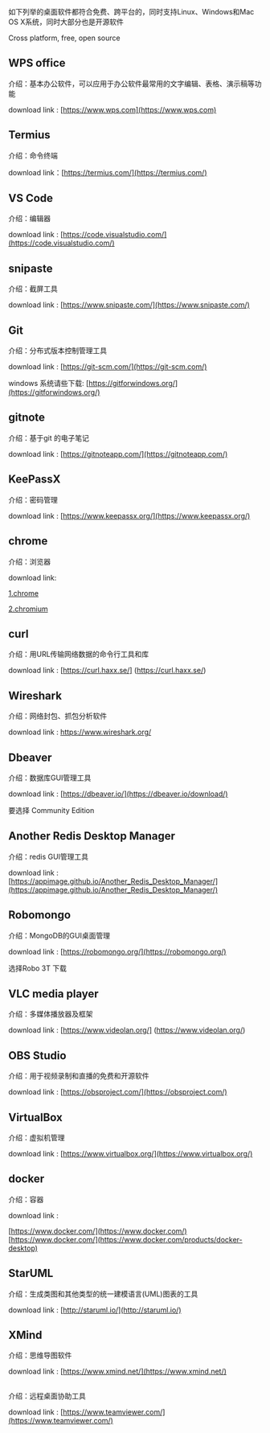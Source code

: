 

如下列举的桌面软件都符合免费、跨平台的，同时支持Linux、Windows和Mac OS X系统，同时大部分也是开源软件

Cross platform, free, open source

## WPS office

介绍：基本办公软件，可以应用于办公软件最常用的文字编辑、表格、演示稿等功能

download link : [https://www.wps.com](https://www.wps.com)

## Termius

介绍：命令终端

download link：[https://termius.com/](https://termius.com/)

## VS Code

介绍：编辑器

download link : [https://code.visualstudio.com/](https://code.visualstudio.com/)

## snipaste

介绍：截屏工具

download link : [https://www.snipaste.com/](https://www.snipaste.com/)

## Git

介绍：分布式版本控制管理工具

download link : 
[https://git-scm.com/](https://git-scm.com/)

windows 系统请些下载:
[https://gitforwindows.org/](https://gitforwindows.org/)



## gitnote

介绍：基于git 的电子笔记

download link : [https://gitnoteapp.com/](https://gitnoteapp.com/)


## KeePassX

介绍：密码管理

download link : [https://www.keepassx.org/](https://www.keepassx.org/)


## chrome

介绍：浏览器

download link:

[1.chrome](https://www.google.com/chrome/) 

[2.chromium](https://www.chromium.org/)

## curl

介绍：用URL传输网络数据的命令行工具和库

download link : [https://curl.haxx.se/] (https://curl.haxx.se/)


## Wireshark

介绍：网络封包、抓包分析软件

download link : [https://www.wireshark.org/
](https://www.wireshark.org/
)



## Dbeaver

介绍：数据库GUI管理工具

download link : [https://dbeaver.io/](https://dbeaver.io/download/)

要选择 Community Edition 


## Another Redis Desktop Manager

介绍：redis GUI管理工具

download link : [https://appimage.github.io/Another_Redis_Desktop_Manager/](https://appimage.github.io/Another_Redis_Desktop_Manager/)


## Robomongo

介绍：MongoDB的GUI桌面管理

download link : [https://robomongo.org/](https://robomongo.org/)

选择Robo 3T 下载


## VLC media player

介绍：多媒体播放器及框架

download link : [https://www.videolan.org/]
(https://www.videolan.org/)


## OBS Studio

介绍：用于视频录制和直播的免费和开源软件

download link : [https://obsproject.com/](https://obsproject.com/)

## VirtualBox

介绍：虚拟机管理

download link : [https://www.virtualbox.org/](https://www.virtualbox.org/)



## docker

介绍：容器

download link : 

[https://www.docker.com/](https://www.docker.com/)
[https://www.docker.com/](https://www.docker.com/products/docker-desktop)

## StarUML

介绍：生成类图和其他类型的统一建模语言(UML)图表的工具

download link : [http://staruml.io/](http://staruml.io/)



## XMind

介绍：思维导图软件

download link : [https://www.xmind.net/](https://www.xmind.net/)



## 

介绍：远程桌面协助工具

download link : [https://www.teamviewer.com/](https://www.teamviewer.com/)


